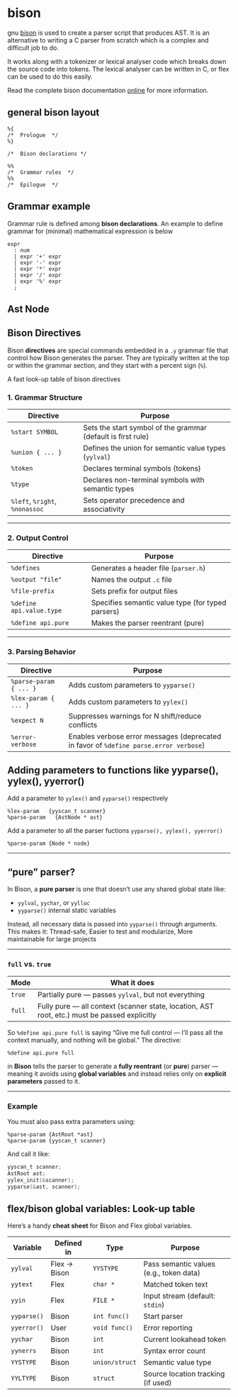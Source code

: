 # bison

gnu [bison](https://www.gnu.org/software/bison/manual/bison.html) 
is used to create a parser script that produces AST. It is an alternative
to writing a C parser from scratch which is a complex and difficult job to do.

It works along with a tokenizer or lexical analyser code which 
breaks down the source code into tokens. The lexical analyser
can be written in C, or flex can be used to do this easily.

Read the complete bison documentation [online](https://www.gnu.org/software/bison/manual/bison.html) for more information.

## general bison layout
```bison
%{
/*  Prologue  */
%}

/*  Bison declarations */

%%
/*  Grammar rules  */
%%
/*  Epilogue  */
```

## Grammar example

Grammar rule is defined among **bison declarations**. An example to define
grammar for (minimal) mathematical expression is below
```bison
expr 
  : num
  | expr '+' expr
  | expr '-' expr
  | expr '*' expr
  | expr '/' expr
  | expr '%' expr
  ;
```

## Ast Node

## Bison Directives

Bison **directives** are special commands embedded in a `.y` grammar file that control how Bison generates the parser. They are typically written at the top or within the grammar section, and they start with a percent sign (`%`).

A fast look-up table of bison directives

### **1. Grammar Structure**

| Directive         | Purpose |
|------------------|---------|
| `%start SYMBOL`  | Sets the start symbol of the grammar (default is first rule) |
| `%union { ... }` | Defines the union for semantic value types (`yylval`) |
| `%token`         | Declares terminal symbols (tokens) |
| `%type`          | Declares non-terminal symbols with semantic types |
| `%left`, `%right`, `%nonassoc` | Sets operator precedence and associativity |

---

### **2. Output Control**

| Directive          | Purpose |
|-------------------|---------|
| `%defines`         | Generates a header file (`parser.h`) |
| `%output "file"`   | Names the output `.c` file |
| `%file-prefix`     | Sets prefix for output files |
| `%define api.value.type` | Specifies semantic value type (for typed parsers) |
| `%define api.pure` | Makes the parser reentrant (pure) |

---

### **3. Parsing Behavior**

| Directive               | Purpose |
|------------------------|---------|
| `%parse-param { ... }` | Adds custom parameters to `yyparse()` |
| `%lex-param { ... }`   | Adds custom parameters to `yylex()` |
| `%expect N`            | Suppresses warnings for N shift/reduce conflicts |
| `%error-verbose`       | Enables verbose error messages (deprecated in favor of `%define parse.error verbose`) |


## Adding parameters to functions like yyparse(), yylex(), yyerror()
Add a parameter to ```yylex()``` and ```yyparse()``` respectively
```bison
%lex-param   {yyscan_t scanner}
%parse-param   {AstNode * ast}
```
Add a parameter to all the parser fuctions ```yyparse(), yylex(), yyerror()```
```bison
%parse-param {Node * node}
```

---

## “pure” parser?

In Bison, a **pure parser** is one that doesn’t use any shared global state like:

- `yylval`, `yychar`, or `yylloc`
- `yyparse()` internal static variables

Instead, all necessary data is passed into `yyparse()` through arguments.
This makes it: Thread-safe, Easier to test and modularize, More maintainable for large projects

---

### `full` vs. `true`

| Mode       | What it does                                   |
|------------|------------------------------------------------|
| `true`     | Partially pure — passes `yylval`, but not everything |
| `full`     | Fully pure — all context (scanner state, location, AST root, etc.) must be passed explicitly |

So `%define api.pure full` is saying “Give me full control — I’ll pass all the context manually, and nothing will be global.” The directive:
```bison
%define api.pure full
```
in **Bison** tells the parser to generate a **fully reentrant** (or **pure**) parser — meaning it avoids using **global variables** and instead relies only on **explicit parameters** passed to it.

---

### Example

You must also pass extra parameters using:

```bison
%parse-param {AstRoot *ast}
%parse-param {yyscan_t scanner}
```

And call it like:

```c
yyscan_t scanner;
AstRoot ast;
yylex_init(&scanner);
yyparse(&ast, scanner);
```

## flex/bison global variables: Look-up table
Here’s a handy **cheat sheet** for Bison and Flex global variables.

| Variable     | Defined in | Type         | Purpose                                   |
|--------------|-------------|--------------|-------------------------------------------|
| `yylval`     | Flex → Bison| `YYSTYPE`    | Pass semantic values (e.g., token data)   |
| `yytext`     | Flex        | `char *`     | Matched token text                        |
| `yyin`       | Flex        | `FILE *`     | Input stream (default: `stdin`)           |
| `yyparse()`  | Bison       | `int func()` | Start parser                              |
| `yyerror()`  | User        | `void func()`| Error reporting                           |
| `yychar`     | Bison       | `int`        | Current lookahead token                   |
| `yynerrs`    | Bison       | `int`        | Syntax error count                        |
| `YYSTYPE`    | Bison       | `union/struct`| Semantic value type                       |
| `YYLTYPE`    | Bison       | `struct`     | Source location tracking (if used)        |

